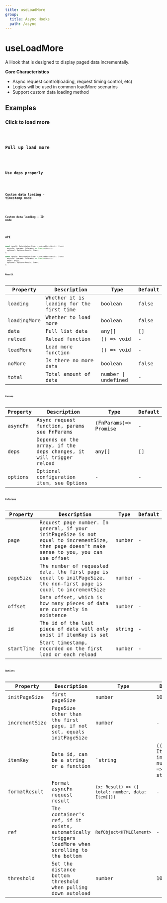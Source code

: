```yaml
---
title: useLoadMore
group:
  title: Async Hooks
  path: /async
---
```


# useLoadMore

A Hook that is designed to display paged data incrementally.

**Core Characteristics**

* Async request control(loading, request timing control, etc)
* Logics will be used in common loadMore scenarios
* Support custom data loading method

## Examples

### Click to load more

<code src="./demo/demo1.tsx" />

### Pull up load more

<code src="./demo/demo2.tsx" />

### Use deps properly

<code src="./demo/demo3.tsx" />

### Custom data loading - timestamp mode

<code src="./demo/demo4.tsx" />

### Custom data loading - ID mode

<code src="./demo/demo5.tsx" />

## API

```javascript
const result: ReturnValue<Item> = useLoadMore<Result, Item>(
  asyncFn: (params: FnParams) => Promise<Result>,
  options?: Options<Result, Item>,
);

const result: ReturnValue<Item> = useLoadMore<Result, Item>(
  asyncFn: (params: FnParams) => Promise<Result>,
  deps?: any[],
  options?: Options<Result, Item>,
);

```

### Result

| Property    | Description                              | Type       | Default     |
|-------------|------------------------------------------|------------|-------------|
| loading     | Whether it is loading for the first time | boolean    | false       |
| loadingMore | Whether to load more                     | boolean    | false       |
| data        | Full list data                           | any[]      | []          |
| reload      | Reload function                          | () => void | -|          |
| loadMore    | Load more function                       | () => void | -           |
| noMore      | Is there no more data                    | boolean    | false       |
| total       | Total amount of data                     | number \| undefined|- |


### Params

| Property | Description                                                       | Type                 | Default |
|----------|-------------------------------------------------------------------|----------------------|---------|
| asyncFn  | Async request function, params see FnParams                       | (FnParams)=> Promise | -       |
| deps     | Depends on the array, if the deps changes, it will trigger reload | any[]                | []      |
| options  | Optional configuration item, see Options                          | -                    | -       |


### FnParams

| Property  | Description                                                                                                                                  | Type   | Default |
|-----------|----------------------------------------------------------------------------------------------------------------------------------------------|--------|---------|
| page      | Request page number. In general, if your initPageSize is not equal to incrementSize, then page doesn't make sense to you, you can use offset | number | -       |
| pageSize  | The number of requested data, the first page is equal to initPageSize, the non-first page is equal to incrementSize                          | number | -       |
| offset    | Data offset, which is how many pieces of data are currently in existence                                                                     | number | -       |
| id        | The id of the last piece of data will only exist if itemKey is set                                                                           | string | -       |
| startTime | Start timestamp, recorded on the first load or each reload                                                                                   | number | -       |


### Options

| Property      | Description                                                                                     | Type                                                 | Default |
|---------------|-------------------------------------------------------------------------------------------------|------------------------------------------------------|---------|
| initPageSize  | first pageSize                                                                                  | number                                               | 10      |
| incrementSize | PageSize other than the first page, if not set, equals initPageSize                             | number                                               | -       |
| itemKey       | Data id, can be a string or a function                                                          | `string | ((record: Item, index: number) => string)` | -       |
| formatResult  | Format asyncFn request result                                                                   | `(x: Result) => ({ total: number, data: Item[]})`    | -       |
| ref           | The container's ref, if it exists, automatically triggers loadMore when scrolling to the bottom | `RefObject<HTMLElement>`                             | -       |
| threshold     | Set the distance bottom threshold when pulling down autoload                                    | number                                               | 100     |